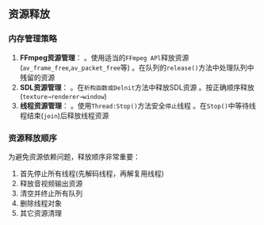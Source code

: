 ## 资源释放
### 内存管理策略
1. **FFmpeg资源管理**：
。使用适当的`FFmpeg APl`释放资源(`av_frame_free`,`av_packet_free`等)
。在队列的`release()`方法中处理队列中残留的资源
2. **SDL资源管理**：
。在`析构函数或Delnit`方法中释放SDL资源
。按正确顺序释放(`texture→renderer→window`)
3. **线程资源管理**：
。使用`Thread:Stop()`方法安全`停止`线程
。在`Stop()`中等待线程结束(`join`)后释放线程资源
### 资源释放顺序
为避免资源依赖问题，释放顺序非常重要：
1. 首先停止所有线程(先解码线程，再解复用线程)
2. 释放音视频输出资源
3. 清空并终止所有队列
4. 删除线程对象
5. 其它资源清理